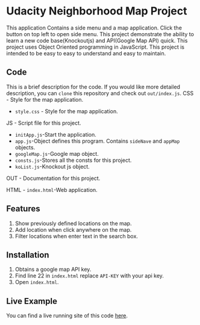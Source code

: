 # Udacity Neighborhood Map Project
This application Contains a side menu and a map application. Click the button
on top left to open side menu. This project demonstrate the ability to learn a
new code base(Knockoutjs) and API(Google Map API) quick. This project uses
Object Oriented programming in JavaScript. This project is intended to be easy
to easy to understand and easy to maintain.

## Code
This is a brief description for the code. If you would like more detailed
description, you can `clone` this repository and check out `out/index.js`.
CSS - Style for the map application.
- `style.css` - Style for the map application.

JS - Script file for this project.
- `initApp.js`-Start the application.
- `app.js`-Object defines this program. Contains `sideNave` and `appMap`
objects.
- `googleMap.js`-Google map object.
- `consts.js`-Stores all the consts for this project.
- `koList.js`-Knockout js object.

OUT - Documentation for this project.

HTML - `index.html`-Web application.

## Features
1. Show previously defined locations on the map.
2. Add location when click anywhere on the map.
3. Filter locations when enter text in the search box.

## Installation
1. Obtains a google map API key.
2. Find line 22 in `index.html` replace `API-KEY` with your api key.
3. Open `index.html`.

## Live Example
You can find a live running site of this code [here](#).